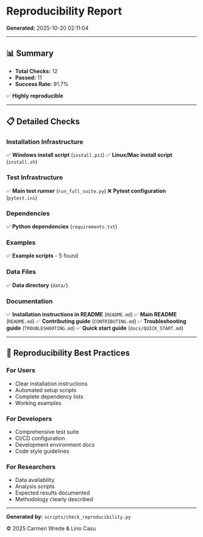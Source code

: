 # Reproducibility Report

**Generated:** 2025-10-20 02:11:04

---

## 📊 Summary

- **Total Checks:** 12
- **Passed:** 11
- **Success Rate:** 91.7%

✅ **Highly reproducible**

---

## 📋 Detailed Checks

### Installation Infrastructure

✅ **Windows install script** (`install.ps1`)
✅ **Linux/Mac install script** (`install.sh`)

### Test Infrastructure

✅ **Main test runner** (`run_full_suite.py`)
❌ **Pytest configuration** (`pytest.ini`)

### Dependencies

✅ **Python dependencies** (`requirements.txt`)

### Examples

✅ **Example scripts** - 5 found

### Data Files

✅ **Data directory** (`data/`)

### Documentation

✅ **Installation instructions in README** (`README.md`)
✅ **Main README** (`README.md`)
✅ **Contributing guide** (`CONTRIBUTING.md`)
✅ **Troubleshooting guide** (`TROUBLESHOOTING.md`)
✅ **Quick start guide** (`docs/QUICK_START.md`)

---

## 🎯 Reproducibility Best Practices

### For Users
- Clear installation instructions
- Automated setup scripts
- Complete dependency lists
- Working examples

### For Developers
- Comprehensive test suite
- CI/CD configuration
- Development environment docs
- Code style guidelines

### For Researchers
- Data availability
- Analysis scripts
- Expected results documented
- Methodology clearly described

---

**Generated by:** `scripts/check_reproducibility.py`

© 2025 Carmen Wrede & Lino Casu
